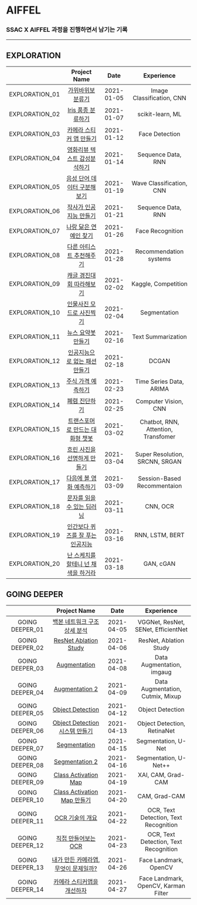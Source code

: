 # AIFFEL

### SSAC X AIFFEL 과정을 진행하면서 남기는 기록

---
## EXPLORATION

|              |               Project Name                    |  Date    |      Experience        |
|:------------:|:---------------------------------------------:|:--------:|:----------------------:|
|EXPLORATION_01|[가위바위보 분류기](./exploration_01)            |2021-01-05|Image Classification, CNN|
|EXPLORATION_02|[Iris 품종 분류하기](./exploration_02)           |2021-01-07|scikit-learn, ML        |
|EXPLORATION_03|[카메라 스티커 앱 만들기](./exploration_03)       |2021-01-12|Face Detection          |
|EXPLORATION_04|[영화리뷰 텍스트 감성분석하기](./exploration_04)  |2021-01-14|Sequence Data, RNN      |
|EXPLORATION_05|[음성 단어 데이터 구분해보기](./exploration_05)   |2021-01-19|Wave Classification, CNN|
|EXPLORATION_06|[작사가 인공지능 만들기](./exploration_06)        |2021-01-21|Sequence Data, RNN     |
|EXPLORATION_07|[나랑 닮은 연예인 찾기](./exploration_07)         |2021-01-26|Face Recognition       |
|EXPLORATION_08|[다른 아티스트 추천해주기](./exploration_08)      |2021-01-28|Recommendation systems |
|EXPLORATION_09|[캐글 경진대회 따라해보기](./exploration_09)      |2021-02-02|Kaggle, Competition    |
|EXPLORATION_10|[인물사진 모드로 사진찍기](./exploration_10)      |2021-02-04|Segmentation           |
|EXPLORATION_11|[뉴스 요약봇 만들기](./exploration_11)           |2021-02-16|Text Summarization     |
|EXPLORATION_12|[인공지능으로 없는 패션 만들기](./exploration_12) |2021-02-18|DCGAN                  |
|EXPLORATION_13|[주식 가격 예측하기](./exploration_13)           |2021-02-23|Time Series Data, ARIMA|
|EXPLORATION_14|[폐렴 진단하기](./exploration_14)                |2021-02-25|Computer Vision, CNN   |
|EXPLORATION_15|[트랜스포머로 만드는 대화형 챗봇](./exploration_15)|2021-03-02|Chatbot, RNN, Attention, Transfomer|
|EXPLORATION_16|[흐린 사진을 선명하게 만들기](./exploration_16)   |2021-03-04|Super Resolution, SRCNN, SRGAN|
|EXPLORATION_17|[다음에 볼 영화 예측하기](./exploration_17)       |2021-03-09|Session-Based Recommentaion|
|EXPLORATION_18|[문자를 읽을 수 있는 딥러닝](./exploration_18)    |2021-03-11|CNN, OCR                |
|EXPLORATION_19|[인간보다 퀴즈를 잘 푸는 인공지능](./exploration_19) |2021-03-16|RNN, LSTM, BERT      |
|EXPLORATION_20|[난 스케치를 할테니 넌 채색을 하거라](./exploration_20)|2021-03-18|GAN, cGAN           |

## GOING DEEPER

|               |               Project Name                       |  Date    |              Experience           |
|:-------------:|:------------------------------------------------:|:--------:|:---------------------------------:|
|GOING DEEPER_01|[백본 네트워크 구조 상세 분석](./going_deeper_01)   |2021-04-05|VGGNet, ResNet, SENet, EfficientNet|
|GOING DEEPER_02|[ResNet Ablation Study](./going_deeper_02)        |2021-04-06|ResNet, Ablation Study             |
|GOING DEEPER_03|[Augmentation](./going_deeper_03)                 |2021-04-08|Data Augmentation, imgaug          |
|GOING DEEPER_04|[Augmentation 2](./going_deeper_04)               |2021-04-09|Data Augmentation, Cutmix, Mixup   |
|GOING DEEPER_05|[Object Detection](./going_deeper_05)             |2021-04-12|Object Detection                   |
|GOING DEEPER_06|[Object Detection 시스템 만들기](./going_deeper_06)|2021-04-13|Object Detection, RetinaNet        |
|GOING DEEPER_07|[Segmentation](./going_deeper_07)                 |2021-04-15|Segmentation, U-Net                |
|GOING DEEPER_08|[Segmentation 2](./going_deeper_08)               |2021-04-16|Segmentation, U-Net++              |
|GOING DEEPER_09|[Class Activation Map](./going_deeper_09)         |2021-04-19|XAI, CAM, Grad-CAM                 |
|GOING DEEPER_10|[Class Activation Map 만들기](./going_deeper_10)  |2021-04-20|CAM, Grad-CAM                       |
|GOING DEEPER_11|[OCR 기술의 개요](./going_deeper_11)               |2021-04-22|OCR, Text Detection, Text Recognition|
|GOING DEEPER_12|[직접 만들어보는 OCR](./going_deeper_12)           |2021-04-23|OCR, Text Detection, Text Recognition|
|GOING DEEPER_13|[내가 만든 카메라앱, 무엇이 문제일까?](./going_deeper_13)|2021-04-26|Face Landmark, OpenCV           |
|GOING DEEPER_14|[카메라 스티커앱을 개선하자](./going_deeper_14)    |2021-04-27|Face Landmark, OpenCV, Karman Filter |


